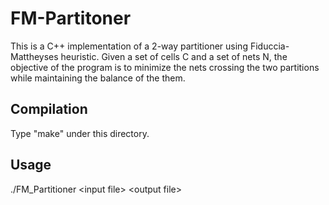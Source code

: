 # FM-Partitoner

This is a C++ implementation of a 2-way partitioner using Fiduccia-Mattheyses heuristic. Given a set of cells C and a set of nets N, the objective of the program is to minimize the nets crossing the two partitions while maintaining the balance of the them.

## Compilation

Type "make" under this directory.

## Usage

./FM_Partitioner \<input file\> \<output file\>

